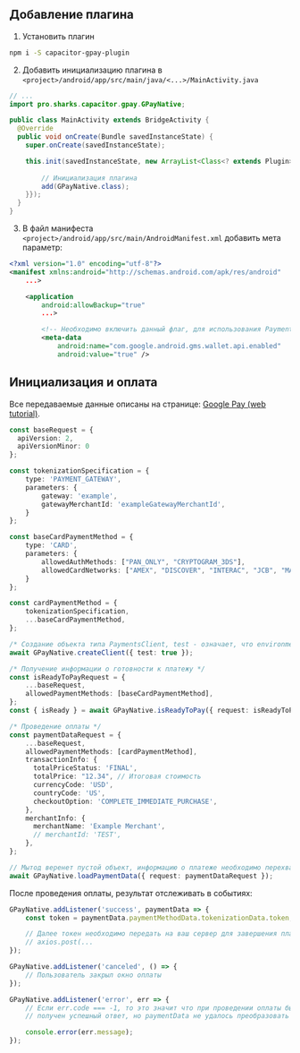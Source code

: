 ## Добавление плагина

1. Установить плагин
```bash
npm i -S capacitor-gpay-plugin
```

2. Добавить инициализацию плагина в `<project>/android/app/src/main/java/<...>/MainActivity.java`
```java
// ...
import pro.sharks.capacitor.gpay.GPayNative;

public class MainActivity extends BridgeActivity {
  @Override
  public void onCreate(Bundle savedInstanceState) {
    super.onCreate(savedInstanceState);

    this.init(savedInstanceState, new ArrayList<Class<? extends Plugin>>() {{
      
        // Инициализация плагина
        add(GPayNative.class);
    }});
  }
}
```

3. В файл манифеста `<project>/android/app/src/main/AndroidManifest.xml` добавить мета параметр:
```xml
<?xml version="1.0" encoding="utf-8"?>
<manifest xmlns:android="http://schemas.android.com/apk/res/android"
    ...>

    <application
        android:allowBackup="true"
        ...>

        <!-- Необходимо включить данный флаг, для использования PaymentsClient. -->
        <meta-data
            android:name="com.google.android.gms.wallet.api.enabled"
            android:value="true" />
```

## Инициализация и оплата
Все передаваемые данные описаны на странице:
[Google Pay (web tutorial)](https://developers.google.com/pay/api/web/guides/tutorial).

```ts
const baseRequest = {
  apiVersion: 2,
  apiVersionMinor: 0
};

const tokenizationSpecification = {
    type: 'PAYMENT_GATEWAY',
    parameters: {
        gateway: 'example',
        gatewayMerchantId: 'exampleGatewayMerchantId',
    }
};

const baseCardPaymentMethod = {
    type: 'CARD',
    parameters: {
        allowedAuthMethods: ["PAN_ONLY", "CRYPTOGRAM_3DS"],
        allowedCardNetworks: ["AMEX", "DISCOVER", "INTERAC", "JCB", "MASTERCARD", "VISA"],
    }
};

const cardPaymentMethod = {
    tokenizationSpecification,
    ...baseCardPaymentMethod,
};

/* Создание объекта типа PaymentsClient, test - означает, что environment будет установлен в TEST */
await GPayNative.createClient({ test: true });

/* Получение информации о готовности к платежу */
const isReadyToPayRequest = {
    ...baseRequest,
    allowedPaymentMethods: [baseCardPaymentMethod],
};
const { isReady } = await GPayNative.isReadyToPay({ request: isReadyToPayRequest });

/* Проведение оплаты */
const paymentDataRequest = {
    ...baseRequest,
    allowedPaymentMethods: [cardPaymentMethod],
    transactionInfo: {
      totalPriceStatus: 'FINAL',
      totalPrice: "12.34", // Итоговая стоимость
      currencyCode: 'USD',
      countryCode: 'US',
      checkoutOption: 'COMPLETE_IMMEDIATE_PURCHASE',
    },
    merchantInfo: {
      merchantName: 'Example Merchant',
      // merchantId: 'TEST',
    },
};

// Мытод веренет пустой объект, информацию о платеже необходимо перехватывать в событии success
await GPayNative.loadPaymentData({ request: paymentDataRequest });
```

После проведения оплаты, результат отслеживать в событиях:

```ts
GPayNative.addListener('success', paymentData => {
    const token = paymentData.paymentMethodData.tokenizationData.token;

    // Далее токен необходимо передать на ваш сервер для завершения платежа
    // axios.post(...
});

GPayNative.addListener('canceled', () => {
    // Пользователь закрыл окно оплаты
});

GPayNative.addListener('error', err => {
    // Если err.code === -1, то это значит что при проведении оплаты был
    // получен успешный ответ, но paymentData не удалось преобразовать

    console.error(err.message);
});
```